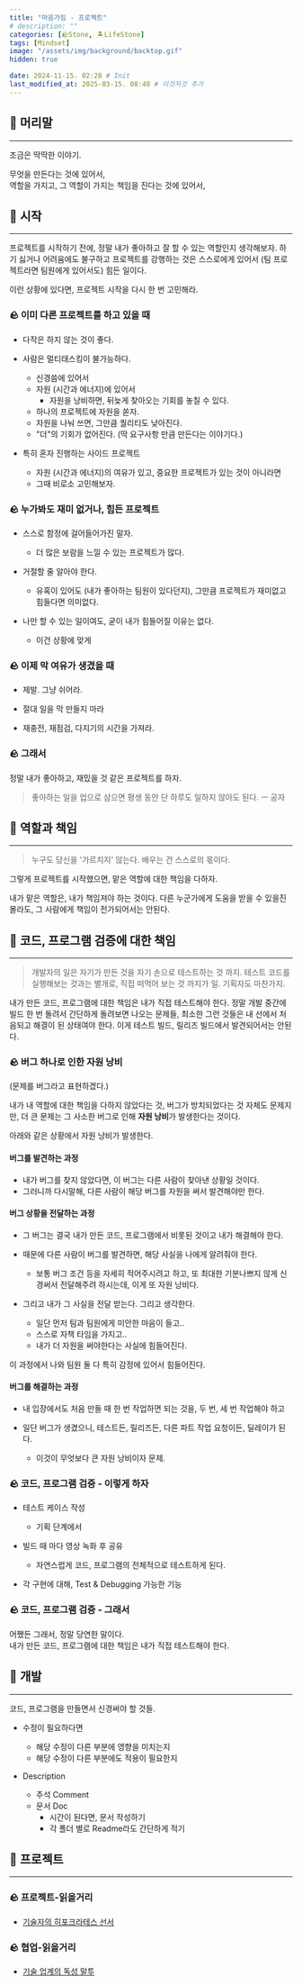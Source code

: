 ```yaml
---
title: "마음가짐 - 프로젝트"
# description: ""
categories: [🪨Stone, 🏝️LifeStone]
tags: [Mindset]
image: "/assets/img/background/backtop.gif"
hidden: true

date: 2024-11-15. 02:28 # Init
last_modified_at: 2025-03-15. 08:48 # 이것저것 추가
---
```


## 🗿 머리말

---

조금은 딱딱한 이야기.  

무엇을 만든다는 것에 있어서,  
역할을 가지고, 그 역할이 가지는 책임을 진다는 것에 있어서,  

## 🗿 시작

---

프로젝트를 시작하기 전에, 정말 내가 좋아하고 잘 할 수 있는 역할인지 생각해보자. 하기 싫거나 어려움에도 불구하고 프로젝트를 강행하는 것은 스스로에게 있어서 (팀 프로젝트라면 팀원에게 있어서도) 힘든 일이다.  

이런 상황에 있다면, 프로젝트 시작을 다시 한 번 고민해라.  

### 🪨 이미 다른 프로젝트를 하고 있을 때

- 다작은 하지 않는 것이 좋다.

- 사람은 멀티태스킹이 불가능하다.
  - 신경씀에 있어서
  - 자원 (시간과 에너지)에 있어서
    - 자원을 낭비하면, 뒤늦게 찾아오는 기회를 놓칠 수 있다.
  - 하나의 프로젝트에 자원을 쏟자.
  - 자원을 나눠 쓰면, 그만큼 퀄리티도 낮아진다.
  - "더"의 기회가 없어진다. (딱 요구사항 만큼 만든다는 이야기다.)

- 특히 혼자 진행하는 사이드 프로젝트
  - 자원 (시간과 에너지)의 여유가 있고, 중요한 프로젝트가 있는 것이 아니라면
  - 그때 비로소 고민해보자.

### 🪨 누가봐도 재미 없거나, 힘든 프로젝트

- 스스로 함정에 걸어들어가진 말자.
  - 더 많은 보람을 느낄 수 있는 프로젝트가 많다.

- 거절할 줄 알아야 한다.
  - 유혹이 있어도 (내가 좋아하는 팀원이 있다던지), 그만큼 프로젝트가 재미없고 힘들다면 의미없다.

- 나만 할 수 있는 일이여도, 굳이 내가 힘들어질 이유는 없다.
  - 이건 상황에 맞게

### 🪨 이제 막 여유가 생겼을 때

- 제발. 그냥 쉬어라.
- 절대 일을 막 만들지 마라

- 재충전, 재점검, 다지기의 시간을 가져라.

### 🪨 그래서

정말 내가 좋아하고, 재밌을 것 같은 프로젝트를 하자.  

> 좋아하는 일을 업으로 삼으면 평생 동안 단 하루도 일하지 않아도 된다. ㅡ 공자

## 🗿 역할과 책임

---

> 누구도 당신을 '가르치지' 않는다. 배우는 건 스스로의 몫이다.  

그렇게 프로젝트를 시작했으면, 맡은 역할에 대한 책임을 다하자.  

내가 맡은 역할은, 내가 책임져야 하는 것이다. 다른 누군가에게 도움을 받을 수 있을진 몰라도, 그 사람에게 책임이 전가되어서는 안된다.  

## 🗿 코드, 프로그램 검증에 대한 책임

---

> 개발자의 일은 자기가 만든 것을 자기 손으로 테스트하는 것 까지. 테스트 코드를 실행해보는 것과는 별개로, 직접 떠먹어 보는 것 까지가 일. 기획자도 마찬가지.

내가 만든 코드, 프로그램에 대한 책임은 내가 직접 테스트해야 한다. 정말 개발 중간에 빌드 한 번 돌려서 간단하게 돌려보면 나오는 문제들, 최소한 그런 것들은 내 선에서 처음되고 해결이 된 상태여야 한다. 이게 테스트 빌드, 릴리즈 빌드에서 발견되어서는 안된다.  

### 🪨 버그 하나로 인한 자원 낭비

(문제를 버그라고 표현하겠다.)  

내가 내 역할에 대한 책임을 다하지 않았다는 것, 버그가 방치되었다는 것 자체도 문제지만, 더 큰 문제는 그 사소한 버그로 인해 **자원 낭비**가 발생한다는 것이다.  

아래와 같은 상황에서 자원 낭비가 발생한다.  

#### 버그를 발견하는 과정

- 내가 버그를 찾지 않았다면, 이 버그는 다른 사람이 찾아낸 상황일 것이다.
- 그러니까 다시말해, 다른 사람이 해당 버그를 자원을 써서 발견해야만 한다.

#### 버그 상황을 전달하는 과정

- 그 버그는 결국 내가 만든 코드, 프로그램에서 비롯된 것이고 내가 해결해야 한다.

- 때문에 다른 사람이 버그를 발견하면, 해당 사실을 나에게 알려줘야 한다.
  - 보통 버그 조건 등을 자세히 적어주시려고 하고, 또 최대한 기분나쁘지 않게 신경써서 전달해주려 하시는데, 이게 또 자원 낭비다.

- 그리고 내가 그 사실을 전달 받는다. 그리고 생각한다.
  - 일단 먼저 팀과 팀원에게 미안한 마음이 들고..
  - 스스로 자책 타임을 가지고..
  - 내가 더 자원을 써야한다는 사실에 힘들어진다.

이 과정에서 나와 팀원 둘 다 특히 감정에 있어서 힘들어진다.  

#### 버그를 해결하는 과정

- 내 입장에서도 처음 만들 때 한 번 작업하면 되는 것을, 두 번, 세 번 작업해야 하고

- 일단 버그가 생겼으니, 테스트든, 릴리즈든, 다른 파트 작업 요청이든, 딜레이가 된다.
  - 이것이 무엇보다 큰 자원 낭비이자 문제.

### 🪨 코드, 프로그램 검증 - 이렇게 하자

- 테스트 케이스 작성
  - 기획 단계에서

- 빌드 때 마다 영상 녹화 후 공유
  - 자연스럽게 코드, 프로그램의 전체적으로 테스트하게 된다.

- 각 구현에 대해, Test & Debugging 가능한 기능

### 🪨 코드, 프로그램 검증 - 그래서

어쨌든 그래서, 정말 당연한 말이다.  
내가 만든 코드, 프로그램에 대한 책임은 내가 직접 테스트해야 한다.  

## 🗿 개발

---

코드, 프로그램을 만들면서 신경써야 할 것들.  

- 수정이 필요하다면
  - 해당 수정이 다른 부분에 영향을 미치는지
  - 해당 수정이 다른 부분에도 적용이 필요한지

- Description
  - 주석 Comment
  - 문서 Doc
    - 시간이 된다면, 문서 작성하기
    - 각 폴더 별로 Readme라도 간단하게 적기

## 🗿 프로젝트

---

### 🪨 프로젝트-읽을거리

- [기술자의 히포크라테스 선서](https://blog.fupfin.com/?p=188)

### 🪨 협업-읽을거리

- [기술 업계의 독성 말투](https://edykim.com/ko/post/tech-has-a-toxic-tone-problem-lets-fix-it/)
